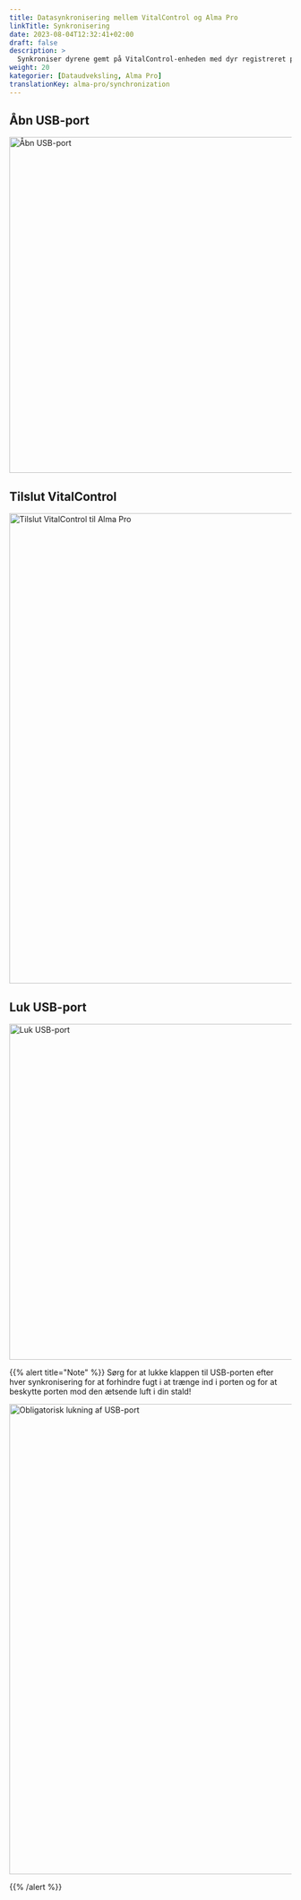 ```yaml
---
title: Datasynkronisering mellem VitalControl og Alma Pro
linkTitle: Synkronisering
date: 2023-08-04T12:32:41+02:00
draft: false
description: >
  Synkroniser dyrene gemt på VitalControl-enheden med dyr registreret på den automatiske fodermaskine og overfør målte værdier registreret med VitalControl-enheden til fodermaskinen til evalueringsformål og bedre visualisering.
weight: 20
kategorier: [Dataudveksling, Alma Pro]
translationKey: alma-pro/synchronization
---
```

## Åbn USB-port

<img src="/images/synchronisation/open-usb-slot.svg" width="600" align="bottom" alt="Åbn USB-port" title="Åbn USB-port" />

## Tilslut VitalControl

<img src="/images/synchronisation/connect-vitalcontrol-alma_pro.svg" width="840" align="bottom" alt="Tilslut VitalControl til Alma Pro" title="Tilslutning af VitalControl til Alma Pro" />

## Luk USB-port

<img src="/images/synchronisation/close-usb-slot.svg" width="600" align="bottom" alt="Luk USB-port" title="Luk USB-port" />

{{% alert title="Note" %}}
Sørg for at lukke klappen til USB-porten efter hver synkronisering for at forhindre fugt i at trænge ind i porten og for at beskytte porten mod den ætsende luft i din stald!

<img src="/images/synchronisation/info-close-usb-mandatory.svg" width="840" align="bottom" alt="Obligatorisk lukning af USB-port" title="Lukning af USB-port" />

{{% /alert %}}
